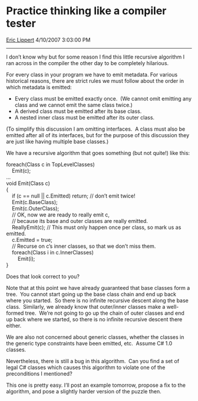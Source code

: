 # Practice thinking like a compiler tester

[Eric Lippert](https://social.msdn.microsoft.com/profile/Eric%20Lippert) 4/10/2007 3:03:00 PM

-----

I don’t know why but for some reason I find this little recursive algorithm I ran across in the compiler the other day to be completely hilarious.

For every class in your program we have to emit metadata. For various historical reasons, there are strict rules we must follow about the order in which metadata is emitted:

  - Every class must be emitted exactly once.  (We cannot omit emitting any class and we cannot emit the same class twice.)
  - A derived class must be emitted after its base class.
  - A nested inner class must be emitted after its outer class.

(To simplify this discussion I am omitting interfaces.  A class must also be emitted after all of its interfaces, but for the purpose of this discussion they are just like having multiple base classes.)

We have a recursive algorithm that goes something (but not quite\!) like this:

 

foreach(Class c in TopLevelClasses)  
    Emit(c);  
…  
void Emit(Class c)  
{  
    if (c == null || c.Emitted) return; // don’t emit twice\!  
    Emit(c.BaseClass);  
    Emit(c.OuterClass);  
    // OK, now we are ready to really emit c,  
    // because its base and outer classes are really emitted.  
    ReallyEmit(c); // This must only happen once per class, so mark us as emitted.  
    c.Emitted = true;  
    // Recurse on c’s inner classes, so that we don’t miss them.  
    foreach(Class i in c.InnerClasses)  
        Emit(i);  
}

Does that look correct to you?

Note that at this point we have already guaranteed that base classes form a tree.  You cannot start going up the base class chain and end up back where you started.  So there is no infinite recursive descent along the base class.  Similarly, we already know that outer/inner classes make a well-formed tree.  We’re not going to go up the chain of outer classes and end up back where we started, so there is no infinite recursive descent there either.

We are also not concerned about generic classes, whether the classes in the generic type constraints have been emitted, etc.  Assume C\# 1.0 classes.

Nevertheless, there is still a bug in this algorithm.  Can you find a set of legal C\# classes which causes this algorithm to violate one of the preconditions I mentioned?

This one is pretty easy. I’ll post an example tomorrow, propose a fix to the algorithm, and pose a slightly harder version of the puzzle then.

